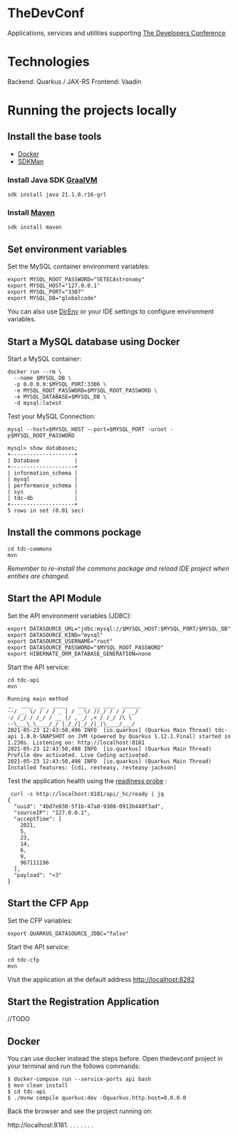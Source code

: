 # TheDevConf

Applications, services and utilities supporting [The Developers Conference](https://thedevconf.com)

# Technologies

Backend: Quarkus / JAX-RS
Frontend: Vaadin

# Running the projects locally

## Install the base tools
* [Docker](https://docs.docker.com/get-docker/)
* [SDKMan](https://sdkman.io/)

### Install Java SDK [GraalVM](https://www.graalvm.org/)
```
sdk install java 21.1.0.r16-grl
```

### Install [Maven](https://sdkman.io/sdks#maven)
```
sdk install maven
```
## Set environment variables

Set the MySQL container environment variables:
```
export MYSQL_ROOT_PASSWORD="SETECAstronomy"
export MYSQL_HOST="127.0.0.1"
export MYSQL_PORT="3307"
export MYSQL_DB="globalcode"
```

You can also use [DirEnv](https://direnv.net/) or your IDE settings to configure environment variables.

## Start a MySQL database using Docker

Start a MySQL container:
```
docker run --rm \
  --name $MYSQL_DB \
  -p 0.0.0.0:$MYSQL_PORT:3306 \
  -e MYSQL_ROOT_PASSWORD=$MYSQL_ROOT_PASSWORD \
  -e MYSQL_DATABASE=$MYSQL_DB \
  -d mysql:latest
```

Test your MySQL Connection:
```
mysql --host=$MYSQL_HOST --port=$MYSQL_PORT -uroot -p$MYSQL_ROOT_PASSWORD
```

```
mysql> show databases;
+--------------------+
| Database           |
+--------------------+
| information_schema |
| mysql              |
| performance_schema |
| sys                |
| tdc-db             |
+--------------------+
5 rows in set (0.01 sec)
```

## Install the commons pockage
```
cd tdc-commons
mvn
```

*Remember to re-install the commons package and reload IDE project when entities are changed.*

## Start the API Module
Set the API environment variables (JDBC):
```
export DATASOURCE_URL="jdbc:mysql://$MYSQL_HOST:$MYSQL_PORT/$MYSQL_DB"
export DATASOURCE_KIND="mysql"
export DATASOURCE_USERNAME="root"
export DATASOURCE_PASSWORD="$MYSQL_ROOT_PASSWORD"
export HIBERNATE_ORM_DATABASE_GENERATION=none
```

Start the API service:
```
cd tdc-api
mvn
```

```
Running main method
__  ____  __  _____   ___  __ ____  ______ 
--/ __ \/ / / / _ | / _ \/ //_/ / / / __/
-/ /_/ / /_/ / __ |/ , _/ ,< / /_/ /\ \   
--\___\_\____/_/ |_/_/|_/_/|_|\____/___/   
2021-05-23 12:43:50,496 INFO  [io.quarkus] (Quarkus Main Thread) tdc-api 1.0.0-SNAPSHOT on JVM (powered by Quarkus 1.12.1.Final) started in 1.230s. Listening on: http://localhost:8181
2021-05-23 12:43:50,498 INFO  [io.quarkus] (Quarkus Main Thread) Profile dev activated. Live Coding activated.
2021-05-23 12:43:50,498 INFO  [io.quarkus] (Quarkus Main Thread) Installed features: [cdi, resteasy, resteasy-jackson]
```

Test the application health using the [readiness probe](http://localhost:8181/api/_hc/ready) :
```
 curl -s http://localhost:8181/api/_hc/ready | jq
{
  "uuid": "4bd7e030-5f1b-47a8-9308-0913b440f3ad",
  "sourceIP": "127.0.0.1",
  "acceptTime": [
    2021,
    5,
    23,
    14,
    6,
    9,
    967111196
  ],
  "payload": "<3"
}
```

## Start the CFP App
Set the CFP variables:
```
export QUARKUS_DATASOURCE_JDBC="false"
```

Start the API service:
```
cd tdc-cfp
mvn
```

Visit the application at the default address [http://localhost:8282](http://localhost:8282)

## Start the Registration Application
//TODO 


## Docker

You can use docker instead the steps before. Open thedevconf project in your terminal and run the follows commands:

```shell
$ docker-compose run --service-ports api bash
$ mvn clean install
$ cd tdc-api
$ ./mvnw compile quarkus:dev -Dquarkus.http.host=0.0.0.0
```

Back the browser and see the project running on:

http://localhost:8181.
.
.
.
.
.
.
.
